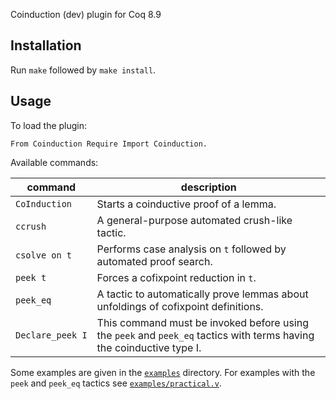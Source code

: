Coinduction (dev) plugin for Coq 8.9

Installation
------------

Run `make` followed by `make install`.

Usage
-----

To load the plugin:

```coq
From Coinduction Require Import Coinduction.
```

Available commands:

command                          | description
-------------------------------- | -----------------------------------------------
`CoInduction`                    |  Starts a coinductive proof of a lemma.
`ccrush`                         |  A general-purpose automated crush-like tactic.
`csolve on t`                    |  Performs case analysis on `t` followed by automated proof search.
`peek t`                         |  Forces a cofixpoint reduction in `t`.
`peek_eq`                        |  A tactic to automatically prove lemmas about unfoldings of cofixpoint definitions.
`Declare_peek I`                 |  This command must be invoked before using the `peek` and `peek_eq` tactics with terms having the coinductive type I.

Some examples are given in the [`examples`](examples) directory. For
examples with the `peek` and `peek_eq` tactics see
[`examples/practical.v`](examples/practical.v).
